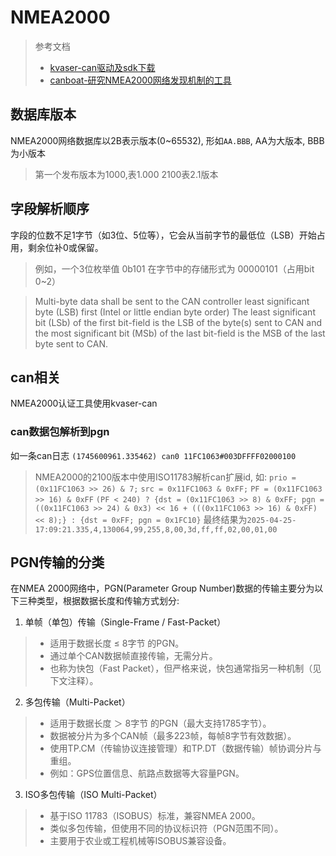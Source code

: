 # NMEA2000

> 参考文档
> - [kvaser-can驱动及sdk下载](https://kvaser.com/single-download/?download_id=47182)
> - [canboat-研究NMEA2000网络发现机制的工具](https://github.com/canboat/canboat/wiki/Using)

## 数据库版本

NMEA2000网络数据库以2B表示版本(0~65532), 形如`AA.BBB`, AA为大版本, BBB为小版本
> 第一个发布版本为1000,表1.000
> 2100表2.1版本

## 字段解析顺序
字段的位数不足1字节（如3位、5位等），它会从当前字节的最低位（LSB）开始占用，剩余位补0或保留。
> 例如，一个3位枚举值 0b101 在字节中的存储形式为 00000101（占用bit 0~2）

> Multi-byte data shall be sent to the CAN controller least significant byte (LSB) first (Intel or little endian byte order)
> The least significant bit (LSb) of the first bit-field is the LSB of the 
byte(s) sent to CAN and the most significant bit (MSb) of the last bit-field is the 
MSB of the last byte sent to CAN.

## can相关

NMEA2000认证工具使用kvaser-can

### can数据包解析到pgn

如一条can日志 `(1745600961.335462) can0 11FC1063#003DFFFF02000100`
> NMEA2000的2100版本中使用ISO11783解析can扩展id, 如:
> `prio = (0x11FC1063 >> 26) & 7;`
> `src = 0x11FC1063 & 0xFF;`
> `PF = (0x11FC1063 >> 16) & 0xFF`
> `(PF < 240) ? {dst = (0x11FC1063 >> 8) & 0xFF; pgn = ((0x11FC1063 >> 24) & 0x3) << 16 + (((0x11FC1063 >> 16) & 0xFF) << 8);} : {dst = 0xFF; pgn = 0x1FC10}`
> 最终结果为`2025-04-25-17:09:21.335,4,130064,99,255,8,00,3d,ff,ff,02,00,01,00`

## PGN传输的分类

在NMEA 2000网络中，PGN(Parameter Group Number)数据的传输主要分为以下三种类型，根据数据长度和传输方式划分:
1. 单帧（单包）传输（Single-Frame / Fast-Packet）
> * 适用于数据长度 ≤ 8字节 的PGN。
> * 通过单个CAN数据帧直接传输，无需分片。
> * 也称为快包（Fast Packet），但严格来说，快包通常指另一种机制（见下文注释）。
2. 多包传输（Multi-Packet）
> * 适用于数据长度 ＞ 8字节 的PGN（最大支持1785字节）。
> * 数据被分片为多个CAN帧（最多223帧，每帧8字节有效数据）。
> * 使用TP.CM（传输协议连接管理）和TP.DT（数据传输）帧协调分片与重组。
> * 例如：GPS位置信息、航路点数据等大容量PGN。
3. ISO多包传输（ISO Multi-Packet）
> * 基于ISO 11783（ISOBUS）标准，兼容NMEA 2000。
> * 类似多包传输，但使用不同的协议标识符（PGN范围不同）。
> * 主要用于农业或工程机械等ISOBUS兼容设备。

